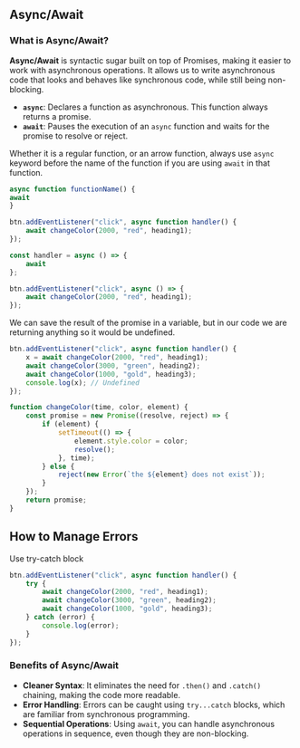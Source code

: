 ## Async/Await

### What is Async/Await?

**Async/Await** is syntactic sugar built on top of Promises, making it easier to work with asynchronous operations. It allows us to write asynchronous code that looks and behaves like synchronous code, while still being non-blocking.

- **`async`**: Declares a function as asynchronous. This function always returns a promise.
- **`await`**: Pauses the execution of an `async` function and waits for the promise to resolve or reject.

Whether it is a regular function, or an arrow function, always use `async` keyword before the name of the function if you are using `await` in that function.

<!-- Regular function -->

```js
async function functionName() {
await
}
```

```js
btn.addEventListener("click", async function handler() {
	await changeColor(2000, "red", heading1);
});
```

<!-- Arrow function -->

```js
const handler = async () => {
    await
};
```

```js
btn.addEventListener("click", async () => {
	await changeColor(2000, "red", heading1);
});
```

We can save the result of the promise in a variable, but in our code we are returning anything so it would be undefined.

```js
btn.addEventListener("click", async function handler() {
	x = await changeColor(2000, "red", heading1);
	await changeColor(3000, "green", heading2);
	await changeColor(1000, "gold", heading3);
	console.log(x); // Undefined
});

function changeColor(time, color, element) {
	const promise = new Promise((resolve, reject) => {
		if (element) {
			setTimeout(() => {
				element.style.color = color;
				resolve();
			}, time);
		} else {
			reject(new Error(`the ${element} does not exist`));
		}
	});
	return promise;
}
```

## How to Manage Errors

Use try-catch block

```js
btn.addEventListener("click", async function handler() {
	try {
		await changeColor(2000, "red", heading1);
		await changeColor(3000, "green", heading2);
		await changeColor(1000, "gold", heading3);
	} catch (error) {
		console.log(error);
	}
});
```

### Benefits of Async/Await

- **Cleaner Syntax**: It eliminates the need for `.then()` and `.catch()` chaining, making the code more readable.
- **Error Handling**: Errors can be caught using `try...catch` blocks, which are familiar from synchronous programming.
- **Sequential Operations**: Using `await`, you can handle asynchronous operations in sequence, even though they are non-blocking.
